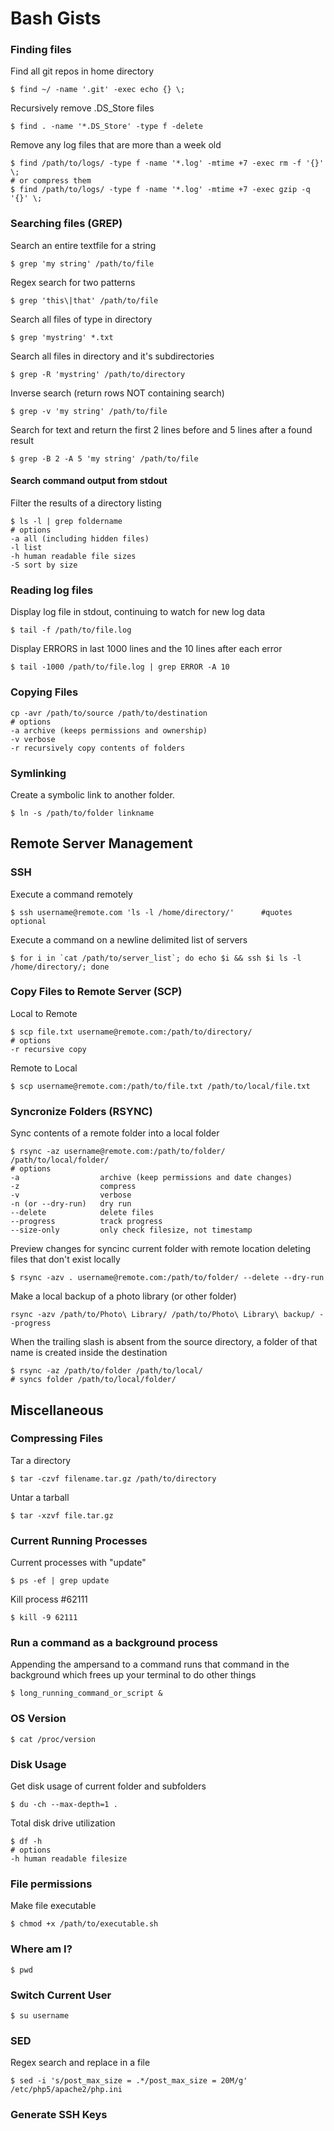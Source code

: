 # Bash Gists

### Finding files

Find all git repos in home directory

    $ find ~/ -name '.git' -exec echo {} \;

Recursively remove .DS_Store files

    $ find . -name '*.DS_Store' -type f -delete

Remove any log files that are more than a week old

    $ find /path/to/logs/ -type f -name '*.log' -mtime +7 -exec rm -f '{}' \;
    # or compress them
    $ find /path/to/logs/ -type f -name '*.log' -mtime +7 -exec gzip -q '{}' \;

### Searching files (GREP)

Search an entire textfile for a string

    $ grep 'my string' /path/to/file

Regex search for two patterns
    
    $ grep 'this\|that' /path/to/file

Search all files of type in directory

    $ grep 'mystring' *.txt

Search all files in directory and it's subdirectories

    $ grep -R 'mystring' /path/to/directory

Inverse search (return rows NOT containing search)

    $ grep -v 'my string' /path/to/file

Search for text and return the first 2 lines before and 5 lines after a found result

    $ grep -B 2 -A 5 'my string' /path/to/file

#### Search command output from stdout

Filter the results of a directory listing

    $ ls -l | grep foldername
    # options
    -a all (including hidden files)
    -l list
    -h human readable file sizes
    -S sort by size

### Reading log files

Display log file in stdout, continuing to watch for new log data

    $ tail -f /path/to/file.log

Display ERRORS in last 1000 lines and the 10 lines after each error

    $ tail -1000 /path/to/file.log | grep ERROR -A 10

### Copying Files

    cp -avr /path/to/source /path/to/destination
    # options
    -a archive (keeps permissions and ownership)
    -v verbose
    -r recursively copy contents of folders

### Symlinking

Create a symbolic link to another folder.

    $ ln -s /path/to/folder linkname

## Remote Server Management

### SSH

Execute a command remotely

    $ ssh username@remote.com 'ls -l /home/directory/'      #quotes optional

Execute a command on a newline delimited list of servers

    $ for i in `cat /path/to/server_list`; do echo $i && ssh $i ls -l /home/directory/; done

### Copy Files to Remote Server (SCP)

Local to Remote

    $ scp file.txt username@remote.com:/path/to/directory/
    # options
    -r recursive copy

Remote to Local

    $ scp username@remote.com:/path/to/file.txt /path/to/local/file.txt

### Syncronize Folders (RSYNC)

Sync contents of a remote folder into a local folder

    $ rsync -az username@remote.com:/path/to/folder/ /path/to/local/folder/
    # options
    -a                  archive (keep permissions and date changes)
    -z                  compress
    -v                  verbose
    -n (or --dry-run)   dry run
    --delete            delete files
    --progress          track progress
    --size-only         only check filesize, not timestamp

Preview changes for syncinc current folder with remote location deleting files that don't exist locally

    $ rsync -azv . username@remote.com:/path/to/folder/ --delete --dry-run

Make a local backup of a photo library (or other folder)

    rsync -azv /path/to/Photo\ Library/ /path/to/Photo\ Library\ backup/ --progress

When the trailing slash is absent from the source directory, a folder of that name is created inside the destination

    $ rsync -az /path/to/folder /path/to/local/
    # syncs folder /path/to/local/folder/

## Miscellaneous

### Compressing Files

Tar a directory

    $ tar -czvf filename.tar.gz /path/to/directory

Untar a tarball

    $ tar -xzvf file.tar.gz

### Current Running Processes

Current processes with "update"

    $ ps -ef | grep update

Kill process #62111

    $ kill -9 62111

### Run a command as a background process

Appending the ampersand to a command runs that command in the background which frees up your terminal to do other things

    $ long_running_command_or_script &

### OS Version

    $ cat /proc/version

### Disk Usage

Get disk usage of current folder and subfolders

    $ du -ch --max-depth=1 .

Total disk drive utilization

    $ df -h
    # options
    -h human readable filesize

### File permissions

Make file executable

    $ chmod +x /path/to/executable.sh


### Where am I?

    $ pwd

### Switch Current User

    $ su username

### SED

Regex search and replace in a file

    $ sed -i 's/post_max_size = .*/post_max_size = 20M/g' /etc/php5/apache2/php.ini

### Generate SSH Keys
